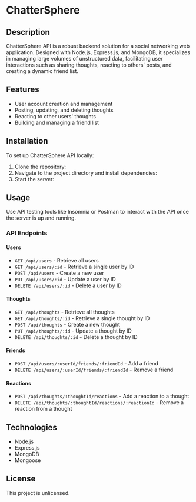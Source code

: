 # ChatterSphere

## Description

ChatterSphere API is a robust backend solution for a social networking web application. Designed with Node.js, Express.js, and MongoDB, it specializes in managing large volumes of unstructured data, facilitating user interactions such as sharing thoughts, reacting to others' posts, and creating a dynamic friend list.

## Features

- User account creation and management
- Posting, updating, and deleting thoughts
- Reacting to other users' thoughts
- Building and managing a friend list

## Installation

To set up ChatterSphere API locally:

1. Clone the repository:
2. Navigate to the project directory and install dependencies:
3. Start the server:


## Usage

Use API testing tools like Insomnia or Postman to interact with the API once the server is up and running.

### API Endpoints

#### Users

- `GET /api/users` - Retrieve all users
- `GET /api/users/:id` - Retrieve a single user by ID
- `POST /api/users` - Create a new user
- `PUT /api/users/:id` - Update a user by ID
- `DELETE /api/users/:id` - Delete a user by ID

#### Thoughts

- `GET /api/thoughts` - Retrieve all thoughts
- `GET /api/thoughts/:id` - Retrieve a single thought by ID
- `POST /api/thoughts` - Create a new thought
- `PUT /api/thoughts/:id` - Update a thought by ID
- `DELETE /api/thoughts/:id` - Delete a thought by ID

#### Friends

- `POST /api/users/:userId/friends/:friendId` - Add a friend
- `DELETE /api/users/:userId/friends/:friendId` - Remove a friend

#### Reactions

- `POST /api/thoughts/:thoughtId/reactions` - Add a reaction to a thought
- `DELETE /api/thoughts/:thoughtId/reactions/:reactionId` - Remove a reaction from a thought

## Technologies

- Node.js
- Express.js
- MongoDB
- Mongoose

## License

This project is unlicensed.



